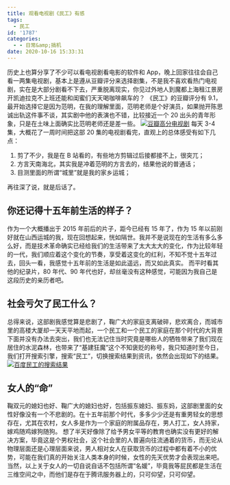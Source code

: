 ```yaml
---
title: 观看电视剧《民工》有感
tags:
  - 民工
id: '1787'
categories:
  - - 日常&amp;搞机
date: 2020-10-16 15:33:31
---
```


历史上也算分享了不少可以看电视剧看电影的软件和 App，晚上回家往往会自己看一两集电视剧，基本上是遵从豆瓣评分来选择剧集，不是我不喜欢看热门电视剧，实在是大部分剧看不下去，严重脱离现实，你见过外地人到魔都上海租江景房开凯迪拉克不上班还能和闺蜜们天天喝咖啡飙车的？ 《民工》的豆瓣评分有 9.1，最开始选择它是因为范明，在我的理解里面，范明老师是个好演员，如果抛开陈思诚出轨这件事不谈，其实剧中他的表演也不错，比较接近一个 20 出头的青年形象，只是在土味上面确实比范明老师还是差一些。 [![豆瓣高分电视剧](https://images.jubuzz.com/uPic/JcBJuF.png)](https://images.jubuzz.com/uPic/JcBJuF.png) 每天 3-4 集，大概花了一周时间把这部 20 集的电视剧看完，直观上的总体感受有如下几点：

1.  剪了不少，我是在 B 站看的，有些地方剪辑过后接都接不上，很突兀；
2.  方言天南海北，其实我是冲着范明的方言去的，结果他说的普通话；
3.  目测里面的所谓“城里”就是我的家乡运城；

再往深了说，就是后话了。

## 你还记得十五年前生活的样子？

作为一个大概播出于 2015 年前后的片子，距今已经有 15 年了，作为 15 年以前刚好就在山西运城的我，现在回想起来，恍如隔世。我并不是说现在的生活有多么多么好，而是技术革命确实已经给我们的生活带来了太大太大的变化，作为比较年轻的一代，我们顺应着这个变化的节奏，享受着这变化的红利，不知不觉十五年过去，回头一看，我感觉十五年前的生活是如此遥远，而又如此真实。 而平时看其他的纪录片，80 年代、90 年代也好，却丝毫没有这种感觉，可能因为我自己是这段历史的亲历者吧。

## 社会亏欠了民工什么？

总得来说，这部剧我感觉算是悲剧了，鞠广大的家庭支离破碎，悲欢离合，而城市里的高楼大厦却一天天平地而起，一个民工和一个民工的家庭在那个时代的大背景下面并没有办法去突出，我们也无法记住当时究竟是哪些人的牺牲带来了我们现在居住的水泥森林，也带来了“基建狂魔”这个不知褒贬的称号，我只知道时至今日，我们打开搜索引擎，搜索“民工”，切换搜索结果到资讯，依然会出现如下的结果。 [![百度民工的搜索结果](https://images.jubuzz.com/uPic/99BKFq.png)](https://images.jubuzz.com/uPic/99BKFq.png)

## 女人的“命”

鞠双元的媳妇也好、鞠广大的媳妇也好，包括振东媳妇、振东妈，这部剧里面的女性好像没有一个不悲剧的。在十五年前那个时代，多多少少还是有重男轻女的思想存在，尤其在农村，女人多是作为一个家庭的附属品存在，男人打工，女人持家，嫁鸡随鸡嫁狗随狗。 想了半天好像除了给予男女平等的教育也确实没有更好的解决方案，毕竟这是个男权社会，这个社会里的人普遍向往流通着的货币，而无论从物理层面还是心理层面来说，男人相对女人在获取货币的过程中都有着不小的优势，可能在我们真的开始关注人类本身的时候，女性的先天优势才会表现出来吧。 当然，以上关于女人的一切自说自话不包括所谓“名媛”，毕竟我等屁民都是生活在三维空间之中，而他们是存在于腾讯服务器上的，只可仰望，只可仰望。